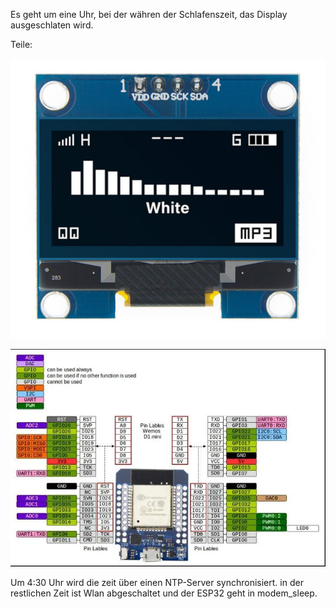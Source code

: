 

Es geht um eine Uhr, bei der währen der Schlafenszeit, das Display ausgeschlaten wird.

Teile: 


![](Bilder/OLED-Display-modul-SH1106.png)


![](Bilder/D1_mini_ESP32_pinout.jpg)


Um 4:30 Uhr wird die zeit über einen NTP-Server synchronisiert. in der restlichen Zeit ist Wlan abgeschaltet und der ESP32 geht in modem_sleep.

